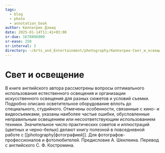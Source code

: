 ```yaml
---
tags:
  - blog
  - photo
  - annotation_book
author: Килпатрик Дэвид
date: 2025-01-14T11:41+03:00
sr-due: 1678896000
sr-ease: 250
sr-interval: 3
directory: ~/Arts_and_Entertainment/photography/Килпатрик-Свет_и_освещение
---
```


# Свет и освещение

В книге английского автора рассмотрены вопросы оптимального использования
естественного освещения и организации искусственного освещения для разных
сюжетов и условий съемки. Подробно описано осветительное оборудование вплоть до
специального, студийного. Отмечены особенности, связанные с кино- и
видеосъемками, указаны наиболее частые ошибки, обусловленные неправильным
освещением или несоответствующим использованием техники. Значительное число
практических советов и иллюстраций (цветных и черно-белых) делают книгу полезной
в повседневной работе с [[photography|фотографией]]. Для
фотографов-профессионалов и фотолюбителей. Предисловие А. Шеклеина. Перевод с
английского С. Ф. Костромина.
